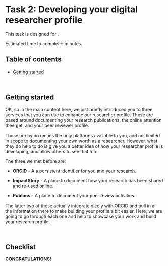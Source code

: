 # Task 2: Developing your digital researcher profile

This task is designed for .

Estimated time to complete:  minutes.

## Table of contents

* [Getting started](#Getting_started)



<br/>

## Getting started <a name="Getting_started"></a>

OK, so in the main content here, we just briefly introduced you to three services that you can use to enhance our researcher profile. These are based around documenting your research publications, the online attention thee get, and your peer reviewer profile. 

These are by no means the only platforms available to you, and not limited in scope to documenting your own worth as a researcher. However, what they do help to do is give you a better idea of how your researcher profile is developing, and allow others to see that too.

The three we met before are:

* **ORCID** - A a persistent identifier for you and your research.

* **ImpactStory** - A place to document how your research has been shared and re-used online.

* **Publons** - A place to document your peer review activities.

The latter two of these actually integrate nicely with ORCID and pull in all the information there to make building your profile a bit easier. Here, we are going to go through each one and help to showcase your work and build your research profile.

<br/>



## Checklist <a name="Checklist"></a>


**CONGRATULATIONS!** 

